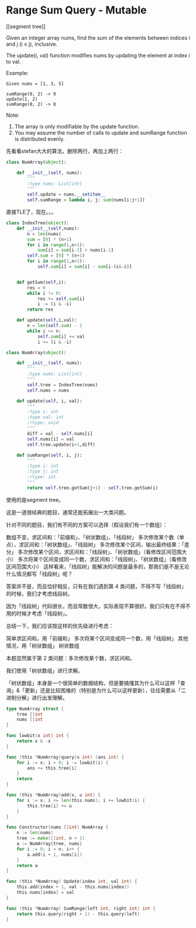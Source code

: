 # Range Sum Query - Mutable

[[segment tree]]

Given an integer array nums, find the sum of the elements between indices i and j (i ≤ j), inclusive.

The update(i, val) function modifies nums by updating the element at index i to val.

Example:
```
Given nums = [1, 3, 5]

sumRange(0, 2) -> 9
update(1, 2)
sumRange(0, 2) -> 8
```

Note:

1. The array is only modifiable by the update function.
2. You may assume the number of calls to update and sumRange function is distributed evenly.

先看看stefan大大的算法，删除两行，再加上两行：

```Python
class NumArray(object):

    def __init__(self, nums):
        """
        :type nums: List[int]
        """
        self.update = nums.__setitem__
        self.sumRange = lambda i, j: sum(nums[i:j+1])

```

直接TLE了，现在。。。

```Python
class IndexTree(object):
    def __init__(self,nums):
        n = len(nums)
        sum = [0] * (n+1)
        for i in range(1,n+1):
            sum[i] = sum[i-1] + nums[i-1]
        self.sum = [0] * (n+1)
        for i in range(1,n+1):
            self.sum[i] = sum[i] - sum[i-(i&-i)]


    def getSum(self,i):
        res = 0
        while i != 0:
            res += self.sum[i]
            i -= (i & -i)
        return res

    def update(self,i,val):
        n = len(self.sum) - 1
        while i <= n:
            self.sum[i] += val
            i += (i & -i)

class NumArray(object):

    def __init__(self, nums):
        """
        :type nums: List[int]
        """
        self.tree = IndexTree(nums)
        self.nums = nums

    def update(self, i, val):
        """
        :type i: int
        :type val: int
        :rtype: void
        """
        diff = val - self.nums[i]
        self.nums[i] = val
        self.tree.update(i+1,diff)

    def sumRange(self, i, j):
        """
        :type i: int
        :type j: int
        :rtype: int
        """
        return self.tree.getSum(j+1) - self.tree.getSum(i)
```

使用的是segment tree。

这是一道很经典的题目，通常还能拓展出一大类问题。

针对不同的题目，我们有不同的方案可以选择（假设我们有一个数组）：

数组不变，求区间和：「前缀和」、「树状数组」、「线段树」
多次修改某个数（单点），求区间和：「树状数组」、「线段树」
多次修改某个区间，输出最终结果：「差分」
多次修改某个区间，求区间和：「线段树」、「树状数组」（看修改区间范围大小）
多次将某个区间变成同一个数，求区间和：「线段树」、「树状数组」（看修改区间范围大小）
这样看来，「线段树」能解决的问题是最多的，那我们是不是无论什么情况都写「线段树」呢？

答案并不是，而且恰好相反，只有在我们遇到第 4 类问题，不得不写「线段树」的时候，我们才考虑线段树。

因为「线段树」代码很长，而且常数很大，实际表现不算很好。我们只有在不得不用的时候才考虑「线段树」。

总结一下，我们应该按这样的优先级进行考虑：

简单求区间和，用「前缀和」
多次将某个区间变成同一个数，用「线段树」
其他情况，用「树状数组」
树状数组

本题显然属于第 2 类问题：多次修改某个数，求区间和。

我们使用「树状数组」进行求解。

「树状数组」本身是一个很简单的数据结构，但是要搞懂其为什么可以这样「查询」&「更新」还是比较困难的（特别是为什么可以这样更新），往往需要从「二进制分解」进行出发理解。

```go
type NumArray struct {
    tree []int
    nums []int
}

func lowbit(x int) int {
    return x & -x
}

func (this *NumArray)query(x int) (ans int) {
    for i := x; i > 0; i -= lowbit(i) {
        ans += this.tree[i]
    }
    return 
}

func (this *NumArray)add(x, u int) {
    for i := x; i <= len(this.nums); i += lowbit(i) {
        this.tree[i] += u
    }
}

func Constructor(nums []int) NumArray {
    n := len(nums)
    tree := make([]int, n + 1)
    a := NumArray{tree, nums}
    for i := 0; i < n; i++ {
        a.add(i + 1, nums[i])
    }
    return a
}

func (this *NumArray) Update(index int, val int) {
    this.add(index + 1, val - this.nums[index])
    this.nums[index] = val
}

func (this *NumArray) SumRange(left int, right int) int {
    return this.query(right + 1) - this.query(left)
}
```
